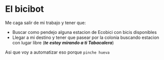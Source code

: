 # El bicibot

Me caga salir de mi trabajo y tener que:
- Buscar como pendejo alguna estacion de Ecobici con bicis disponibles
- Llegar a mi destino y tener que pasear por la colonia buscando estacion con lugar libre (_**te estoy mirando a ti Tabacalera**_)

Asi que voy a automatizar eso porque `pinche hueva`
